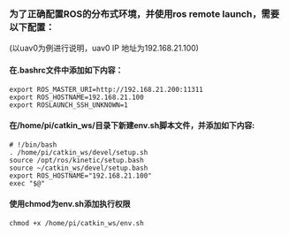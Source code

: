 ### 为了正确配置ROS的分布式环境，并使用ros remote launch，需要以下配置：
(以uav0为例进行说明，uav0 IP 地址为192.168.21.100)

#### 在.bashrc文件中添加如下内容：
```
export ROS_MASTER_URI=http://192.168.21.200:11311
export ROS_HOSTNAME=192.168.21.100
export ROSLAUNCH_SSH_UNKNOWN=1
```

#### 在/home/pi/catkin_ws/目录下新建env.sh脚本文件，并添加如下内容:
```
# !/bin/bash
. /home/pi/catkin_ws/devel/setup.sh
source /opt/ros/kinetic/setup.bash
source ~/catkin_ws/devel/setup.bash
export ROS_HOSTNAME="192.168.21.100"
exec "$@"
```
#### 使用chmod为env.sh添加执行权限
```
chmod +x /home/pi/catkin_ws/env.sh
```
